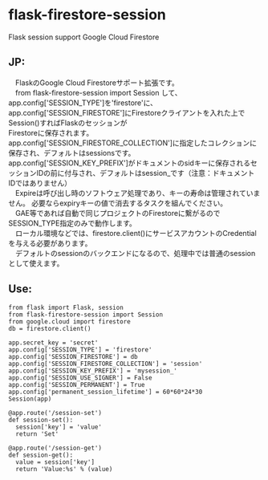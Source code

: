 # flask-firestore-session
Flask session support Google Cloud Firestore

## JP:  
　FlaskのGoogle Cloud Firestoreサポート拡張です。  
　from flask-firestore-session import Session して、app.config['SESSION_TYPE']を'firestore'に、  
app.config['SESSION_FIRESTORE']にFirestoreクライアントを入れた上でSession()すればFlaskのセッションが  
Firestoreに保存されます。  
app.config['SESSION_FIRESTORE_COLLECTION']に指定したコレクションに保存され、デフォルトはsessionsです。  
app.config['SESSION_KEY_PREFIX']がドキュメントのsidキーに保存されるセッションIDの前に付与され、デフォルトはsession_です（注意：ドキュメントIDではありません）  
　Expireは呼び出し時のソフトウェア処理であり、キーの寿命は管理されていません。  必要ならexpiryキーの値で消去するタスクを組んでください。  
　GAE等であれば自動で同じプロジェクトのFirestoreに繋がるのでSESSION_TYPE指定のみで動作します。   
　ローカル環境などでは、firestore.client()にサービスアカウントのCredentialを与える必要があります。  
　デフォルトのsessionのバックエンドになるので、処理中では普通のsessionとして使えます。


## Use:
```
from flask import Flask, session
from flask-firestore-session import Session
from google.cloud import firestore
db = firestore.client()

app.secret_key = 'secret'
app.config['SESSION_TYPE'] = 'firestore'
app.config['SESSION_FIRESTORE'] = db
app.config['SESSION_FIRESTORE_COLLECTION'] = 'session'
app.config['SESSION_KEY_PREFIX'] = 'mysession_'
app.config['SESSION_USE_SIGNER'] = False
app.config['SESSION_PERMANENT'] = True
app.config['permanent_session_lifetime'] = 60*60*24*30
Session(app)

@app.route('/session-set')
def session-set():
  session['key'] = 'value'
  return 'Set'
  
@app.route('/session-get')
def session-get():
  value = session['key']
  return 'Value:%s' % (value)
```
